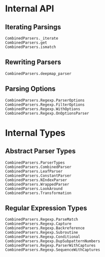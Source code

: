 # Internal API
## Iterating Parsings
```@docs
CombinedParsers._iterate
CombinedParsers.get
CombinedParsers.ismatch
```

## Rewriting Parsers
```@docs
CombinedParsers.deepmap_parser
```

## Parsing Options
```@docs
CombinedParsers.Regexp.ParserOptions
CombinedParsers.Regexp.FilterOptions
CombinedParsers.Regexp.WithOptions
CombinedParsers.Regexp.OnOptionsParser
```

# Internal Types
## Abstract Parser Types
```@docs
CombinedParsers.ParserTypes
CombinedParsers.CombinedParser
CombinedParsers.LeafParser
CombinedParsers.ConstantParser
CombinedParsers.NIndexParser
CombinedParsers.WrappedParser
CombinedParsers.LookAround
CombinedParsers.Transformation
```

## Regular Expression Types
```@docs
CombinedParsers.Regexp.ParseMatch
CombinedParsers.Regexp.Capture
CombinedParsers.Regexp.Backreference
CombinedParsers.Regexp.Subroutine
CombinedParsers.Regexp.Conditional
CombinedParsers.Regexp.DupSubpatternNumbers
CombinedParsers.Regexp.ParserWithCaptures
CombinedParsers.Regexp.SequenceWithCaptures
```

